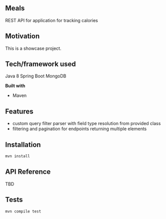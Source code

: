 ## Meals
REST API for application for tracking calories

## Motivation
This is a showcase project.

## Tech/framework used
Java 8
Spring Boot
MongoDB

<b>Built with</b>
- Maven

## Features
* custom query filter parser with field type resolution from provided class
* filtering and pagination for endpoints returning multiple elements

## Installation
```sh
mvn install
```

## API Reference

TBD

## Tests
```sh
mvn compile test
```
